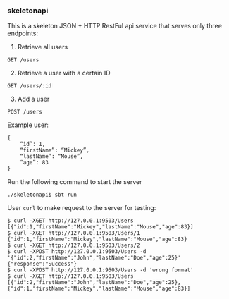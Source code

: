 ### skeletonapi
This is a skeleton JSON + HTTP RestFul api service that serves only three endpoints:

1. Retrieve all users

```
GET /users 
```

2. Retrieve a user with a certain ID

```
GET /users/:id 
```

3. Add a user

```
POST /users 
```

Example user:

```
{
    “id”: 1,
    “firstName”: “Mickey”,
    “lastName”: “Mouse”,
    “age”: 83
}
```

Run the following command to start the server

```
./skeletonapi$ sbt run

```

User `curl` to make request to the server for testing:
```
$ curl -XGET http://127.0.0.1:9503/Users
[{"id":1,"firstName":"Mickey","lastName":"Mouse","age":83}]
$ curl -XGET http://127.0.0.1:9503/Users/1
{"id":1,"firstName":"Mickey","lastName":"Mouse","age":83}
$ curl -XGET http://127.0.0.1:9503/Users/2
$ curl -XPOST http://127.0.0.1:9503/Users -d '{"id":2,"firstName":"John","lastName":"Doe","age":25}'
{"response":"Success"}
$ curl -XPOST http://127.0.0.1:9503/Users -d 'wrong format'
$ curl -XGET http://127.0.0.1:9503/Users
[{"id":2,"firstName":"John","lastName":"Doe","age":25},{"id":1,"firstName":"Mickey","lastName":"Mouse","age":83}]
```